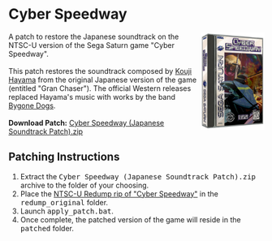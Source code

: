 <h1>Cyber Speedway</h1>
<img width="125" src="https://github.com/DerekPascarella/CyberSpeedway-JapaneseSoundtrackPatchSaturn/blob/main/cover.png?raw=true" align="right">A patch to restore the Japanese soundtrack on the NTSC-U version of the Sega Saturn game "Cyber Speedway". 
<br><br>
This patch restores the soundtrack composed by <a href="https://www.mobygames.com/person/454759/koji-hayama/">Kouji Hayama</a> from the original Japanese version of the game (entitled "Gran Chaser"). The official Western releases replaced Hayama's music with works by the band <a href="https://www.discogs.com/artist/3418924-Bygone-Dogs">Bygone Dogs</a>.
<br><br>
<b>Download Patch:</b> <a href="https://github.com/DerekPascarella/CyberSpeedway-JapaneseSoundtrackPatchSaturn/releases/download/1.0/Cyber.Speedway.Japanese.Soundtrack.Patch.zip">Cyber Speedway (Japanese Soundtrack Patch).zip</a>

<h2>Patching Instructions</h2>
<ol type="1">
<li>Extract the <tt>Cyber Speedway (Japanese Soundtrack Patch).zip</tt> archive to the folder of your choosing.</li>
<li>Place the <a href="http://redump.org/disc/20306/">NTSC-U Redump rip of "Cyber Speedway"</a> in the <tt>redump_original</tt> folder.</li>
<li>Launch <tt>apply_patch.bat</tt>.</li>
<li>Once complete, the patched version of the game will reside in the <tt>patched</tt> folder.</li>
</ol>
